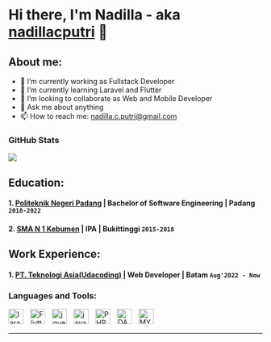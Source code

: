 # Hi there, I'm Nadilla - aka [nadillacputri](https://www.youtube.com/channel/UCD1cmHm50D4WFcaXjgDLT3A) 👋
## About me:
- 🔭 I’m currently working as Fullstack Developer
- 🌱 I’m currently learning Laravel and Flutter
- 👯 I’m looking to collaborate as Web and Mobile Developer
- 💬 Ask me about anything
- 📫 How to reach me: nadilla.c.putri@gmail.com


### GitHub Stats

![](https://github-readme-streak-stats.herokuapp.com/?user=nadillachantika&theme=algolia&hide_border=false)<br/>


## Education:

#### 1. [Politeknik Negeri Padang](https://www.pnp.ac.id/) | Bachelor of Software Engineering | Padang `2018-2022`
#### 2. [SMA N 1 Kebumen](https://www.sman4bukittinggi.sch.id/) | IPA | Bukittinggi `2015-2018`

## Work Experience:
#### 1. [PT. Teknologi Asia(Udacoding)](https://www.udacoding.com/) | Web Developer | Batam `Aug'2022 - Now`
   
### Languages and Tools:
[<img align="left" alt="laravel" width="30px" src="https://cdn.jsdelivr.net/gh/devicons/devicon/icons/laravel/laravel-plain-wordmark.svg" style="padding-right:10px;" />][laravel]
[<img align="left" alt="Flutter" width="30px" src="https://cdn.jsdelivr.net/gh/devicons/devicon/icons/flutter/flutter-original.svg" style="padding-right:10px;" />][flutter]
[<img align="left" alt="jquery" width="30px" src="https://cdn.jsdelivr.net/gh/devicons/devicon/icons/jquery/jquery-original-wordmark.svg" style="padding-right:10px;" />][jquery]
[<img align="left" alt="javascript" width="30px" src="https://cdn.jsdelivr.net/gh/devicons/devicon/icons/javascript/javascript-original.svg" style="padding-right:10px;" />][javascript]
[<img align="left" alt="PHP" width="30px" src="https://cdn.jsdelivr.net/gh/devicons/devicon/icons/php/php-original.svg" style="padding-right:10px;" />][php]
[<img align="left" alt="DART" width="30px" src="https://cdn.jsdelivr.net/gh/devicons/devicon/icons/dart/dart-original.svg" style="padding-right:10px;" />][dart]
[<img align="left" alt="MYSQL" width="30px" src="https://cdn.jsdelivr.net/gh/devicons/devicon/icons/mysql/mysql-original.svg" style="padding-right:10px;" />][mysql]

[laravel]: #laravel
[flutter]: #flutter
[jquery]: #jquery
[javascript]: #javascript
[php]: #php
[dart]: #dart
[mysql]: #mysql

<br />
<br />

---


